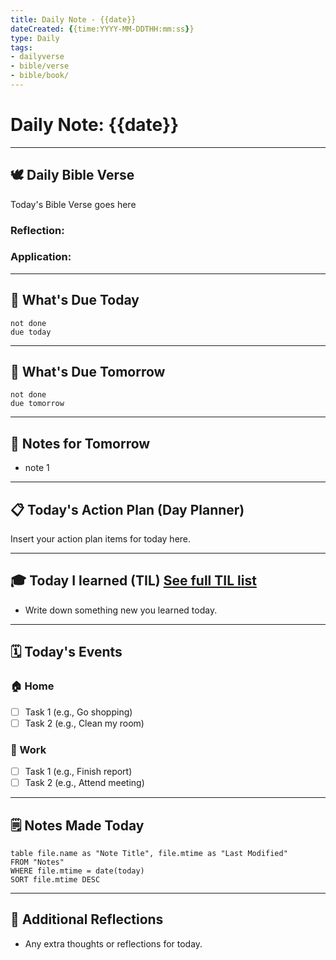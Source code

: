 ```yaml
---
title: Daily Note - {{date}}
dateCreated: {{time:YYYY-MM-DDTHH:mm:ss}}
type: Daily
tags: 
- dailyverse 
- bible/verse
- bible/book/
---
```


# Daily Note: {{date}}
---
## 🕊️ Daily Bible Verse
Today's Bible Verse goes here
### Reflection:

### Application:


---
## 📆 What's Due Today
```tasks
not done
due today
```

---
## 📆 What's Due Tomorrow
```tasks
not done
due tomorrow
```

---

## 📝 Notes for Tomorrow
- note 1
---

## 📋 Today's Action Plan (Day Planner)
Insert your action plan items for today here.

---

## 🎓 Today I learned (TIL) [See full TIL list](TIL.md)
- Write down something new you learned today.

---

## 🗓️ Today's Events

### 🏠 Home
- [ ] Task 1 (e.g., Go shopping)
- [ ] Task 2 (e.g., Clean my room)

### 🏢 Work
- [ ] Task 1 (e.g., Finish report)
- [ ] Task 2 (e.g., Attend meeting)

---

## 🗒️ Notes Made Today
```dataview
table file.name as "Note Title", file.mtime as "Last Modified"
FROM "Notes"
WHERE file.mtime = date(today)
SORT file.mtime DESC
```

---

## 💭 Additional Reflections
- Any extra thoughts or reflections for today.
